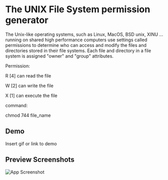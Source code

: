 
# The UNIX File System permission generator 

The Unix-like operating systems, such as Linux, MacOS, BSD unix, XINU ... running on shared high performance computers use settings called permissions to determine who can access and modify the files and directories stored in their file systems. Each file and directory in a file system is assigned "owner" and "group" attributes.


Permission:

R [4]	can read the file

W [2]  can write the file

X [1] can execute the file

command:

chmod 744 file_name





## Demo

Insert gif or link to demo


## Preview Screenshots

![App Screenshot](https://via.placeholder.com/468x300?text=App+Screenshot+Here)

